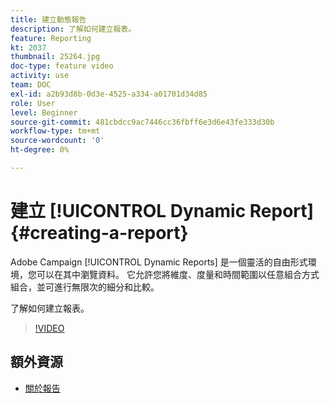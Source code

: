 ```yaml
---
title: 建立動態報告
description: 了解如何建立報表。
feature: Reporting
kt: 2037
thumbnail: 25264.jpg
doc-type: feature video
activity: use
team: DOC
exl-id: a2b93d8b-0d3e-4525-a334-a01701d34d85
role: User
level: Beginner
source-git-commit: 481cbdcc9ac7446cc36fbff6e3d6e43fe333d30b
workflow-type: tm+mt
source-wordcount: '0'
ht-degree: 0%

---
```


# 建立 [!UICONTROL Dynamic Report]{#creating-a-report}

Adobe Campaign [!UICONTROL Dynamic Reports] 是一個靈活的自由形式環境，您可以在其中瀏覽資料。 它允許您將維度、度量和時間範圍以任意組合方式組合，並可進行無限次的細分和比較。

了解如何建立報表。

>[!VIDEO](https://video.tv.adobe.com/v/25264/?quality=12)

## 額外資源

* [關於報告](https://experienceleague.adobe.com/docs/campaign-standard/using/reporting/about-reporting/about-dynamic-reports.html?lang=en)
